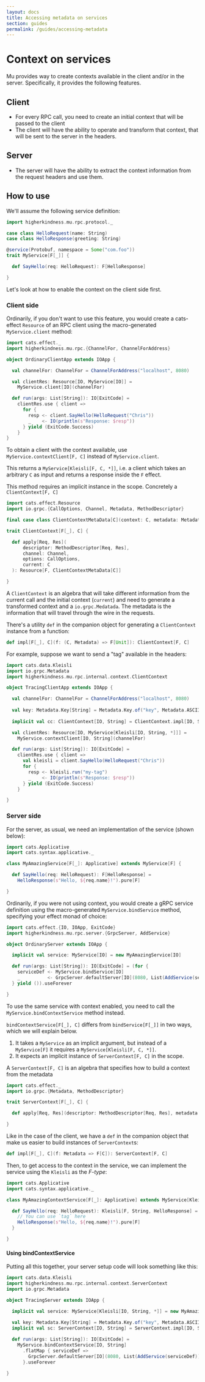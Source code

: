 ```yaml
---
layout: docs
title: Accessing metadata on services
section: guides
permalink: /guides/accessing-metadata
---
```


# Context on services

Mu provides way to create contexts available in the client and/or in the server. Specifically, it provides the following features.

## Client

* For every RPC call, you need to create an initial context that will be passed to the client
* The client will have the ability to operate and transform that context, that will be sent to the server in the headers.

## Server

* The server will have the ability to extract the context information from the request headers and use them.

## How to use

We'll assume the following service definition:

```scala mdoc:silent
import higherkindness.mu.rpc.protocol._

case class HelloRequest(name: String)
case class HelloResponse(greeting: String)

@service(Protobuf, namespace = Some("com.foo"))
trait MyService[F[_]] {

  def SayHello(req: HelloRequest): F[HelloResponse]

}
```

Let's look at how to enable the context on the client side first.

### Client side

Ordinarily, if you don't want to use this feature, you would create a cats-effect
`Resource` of an RPC client using the macro-generated `MyService.client` method:

```scala mdoc:silent
import cats.effect._
import higherkindness.mu.rpc.{ChannelFor, ChannelForAddress}

object OrdinaryClientApp extends IOApp {

  val channelFor: ChannelFor = ChannelForAddress("localhost", 8080)

  val clientRes: Resource[IO, MyService[IO]] =
    MyService.client[IO](channelFor)

  def run(args: List[String]): IO[ExitCode] =
    clientRes.use { client =>
      for {
        resp <- client.SayHello(HelloRequest("Chris"))
        _    <- IO(println(s"Response: $resp"))
      } yield (ExitCode.Success)
    }
}
```

To obtain a client with the context available, use `MyService.contextClient[F, C]` instead of
`MyService.client`.

This returns a `MyService[Kleisli[F, C, *]]`, i.e. a client which takes
an arbitrary `C` as input and returns a response inside the `F` effect.

This method requires an implicit instance in the scope. Concretely a `ClientContext[F, C]`

```scala
import cats.effect.Resource
import io.grpc.{CallOptions, Channel, Metadata, MethodDescriptor}

final case class ClientContextMetaData[C](context: C, metadata: Metadata)

trait ClientContext[F[_], C] {

  def apply[Req, Res](
      descriptor: MethodDescriptor[Req, Res],
      channel: Channel,
      options: CallOptions,
      current: C
  ): Resource[F, ClientContextMetaData[C]]

}
```

A `ClientContext` is an algebra that will take different information from the current call and the initial context (`current`)
and need to generate a transformed context and a `io.grpc.Medatada`. The metadata is the information that will travel through
the wire in the requests.

There's a utility `def` in the companion object for generating a `ClientContext` instance from a function:

```scala
def impl[F[_], C](f: (C, Metadata) => F[Unit]): ClientContext[F, C]
```

For example, suppose we want to send a "tag" available in the headers:

```scala mdoc:silent
import cats.data.Kleisli
import io.grpc.Metadata
import higherkindness.mu.rpc.internal.context.ClientContext

object TracingClientApp extends IOApp {

  val channelFor: ChannelFor = ChannelForAddress("localhost", 8080)
  
  val key: Metadata.Key[String] = Metadata.Key.of("key", Metadata.ASCII_STRING_MARSHALLER)
  
  implicit val cc: ClientContext[IO, String] = ClientContext.impl[IO, String]((tag, md) => IO(md.put(key, tag)))

  val clientRes: Resource[IO, MyService[Kleisli[IO, String, *]]] =
    MyService.contextClient[IO, String](channelFor)

  def run(args: List[String]): IO[ExitCode] =
    clientRes.use { client =>
      val kleisli = client.SayHello(HelloRequest("Chris"))
      for {
        resp <- kleisli.run("my-tag")
        _    <- IO(println(s"Response: $resp"))
      } yield (ExitCode.Success)
    }

}
```

### Server side

For the server, as usual, we need an implementation of the service (shown below):

```scala mdoc:silent
import cats.Applicative
import cats.syntax.applicative._

class MyAmazingService[F[_]: Applicative] extends MyService[F] {

  def SayHello(req: HelloRequest): F[HelloResponse] =
    HelloResponse(s"Hello, ${req.name}!").pure[F]

}
```

Ordinarily, if you were not using context, you would create a gRPC service
definition using the macro-generated `MyService.bindService` method, specifying
your effect monad of choice:

```scala mdoc:silent
import cats.effect.{IO, IOApp, ExitCode}
import higherkindness.mu.rpc.server.{GrpcServer, AddService}

object OrdinaryServer extends IOApp {

  implicit val service: MyService[IO] = new MyAmazingService[IO]

  def run(args: List[String]): IO[ExitCode] = (for {
    serviceDef <- MyService.bindService[IO]
    _          <- GrpcServer.defaultServer[IO](8080, List(AddService(serviceDef)))
  } yield ()).useForever

}
```

To use the same service with context enabled, you need to call the
`MyService.bindContextService` method instead.

`bindContextService[F[_], C]` differs from `bindService[F[_]]` in two ways, which
we will explain below.

1. It takes a `MyService` as an implicit argument, but instead of a
   `MyService[F]` it requires a `MyService[Kleisli[F, C, *]]`.
2. It expects an implicit instance of `ServerContext[F, C]` in the scope.

A `ServerContext[F, C]` is an algebra that specifies how to build a context from the metadata

```scala
import cats.effect._
import io.grpc.{Metadata, MethodDescriptor}

trait ServerContext[F[_], C] {

  def apply[Req, Res](descriptor: MethodDescriptor[Req, Res], metadata: Metadata): Resource[F, C]

}
```

Like in the case of the client, we have a `def` in the companion object that make us easier to build instances of `ServerContext`s:

```scala
def impl[F[_], C](f: Metadata => F[C]): ServerContext[F, C]
```

Then, to get access to the context in the service, we can implement the service using the `Kleisli` as the *F-type*:

```scala mdoc:silent
import cats.Applicative
import cats.syntax.applicative._

class MyAmazingContextService[F[_]: Applicative] extends MyService[Kleisli[F, String, *]] {

  def SayHello(req: HelloRequest): Kleisli[F, String, HelloResponse] = Kleisli { tag =>
    // You can use `tag` here
    HelloResponse(s"Hello, ${req.name}!").pure[F]
  }

}
```

#### Using bindContextService

Putting all this together, your server setup code will look something like this:

```scala mdoc:silent
import cats.data.Kleisli
import higherkindness.mu.rpc.internal.context.ServerContext
import io.grpc.Metadata

object TracingServer extends IOApp {

  implicit val service: MyService[Kleisli[IO, String, *]] = new MyAmazingContextService[IO]
  
  val key: Metadata.Key[String] = Metadata.Key.of("key", Metadata.ASCII_STRING_MARSHALLER)
  implicit val sc: ServerContext[IO, String] = ServerContext.impl[IO, String](md => IO(md.get(key)))

  def run(args: List[String]): IO[ExitCode] =
    MyService.bindContextService[IO, String]
      .flatMap { serviceDef =>
        GrpcServer.defaultServer[IO](8080, List(AddService(serviceDef)))
      }.useForever

}
```
